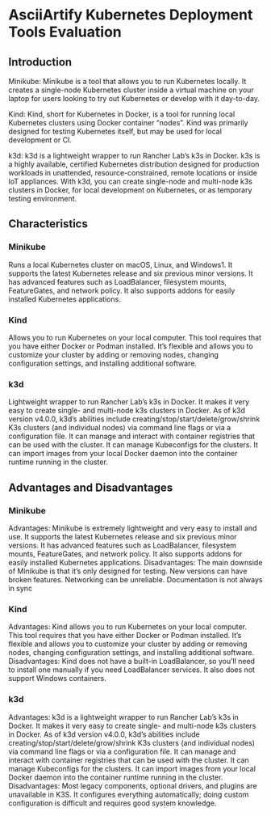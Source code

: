# AsciiArtify Kubernetes Deployment Tools Evaluation
## Introduction
Minikube: Minikube is a tool that allows you to run Kubernetes locally. It creates a single-node Kubernetes cluster inside a virtual machine on your laptop for users looking to try out Kubernetes or develop with it day-to-day.

Kind: Kind, short for Kubernetes in Docker, is a tool for running local Kubernetes clusters using Docker container “nodes”. Kind was primarily designed for testing Kubernetes itself, but may be used for local development or CI.

k3d: k3d is a lightweight wrapper to run Rancher Lab’s k3s in Docker. k3s is a highly available, certified Kubernetes distribution designed for production workloads in unattended, resource-constrained, remote locations or inside IoT appliances. With k3d, you can create single-node and multi-node k3s clusters in Docker, for local development on Kubernetes, or as temporary testing environment.

## Characteristics
### Minikube
Runs a local Kubernetes cluster on macOS, Linux, and Windows1.
It supports the latest Kubernetes release and six previous minor versions.
It has advanced features such as LoadBalancer, filesystem mounts, FeatureGates, and network policy.
It also supports addons for easily installed Kubernetes applications.

### Kind
Allows you to run Kubernetes on your local computer.
This tool requires that you have either Docker or Podman installed.
It’s flexible and allows you to customize your cluster by adding or removing nodes, changing configuration settings, and installing additional software.

### k3d
Lightweight wrapper to run Rancher Lab’s k3s in Docker.
It makes it very easy to create single- and multi-node k3s clusters in Docker.
As of k3d version v4.0.0, k3d’s abilities include creating/stop/start/delete/grow/shrink K3s clusters (and individual nodes) via command line flags or via a configuration file.
It can manage and interact with container registries that can be used with the cluster.
It can manage Kubeconfigs for the clusters.
It can import images from your local Docker daemon into the container runtime running in the cluster.

## Advantages and Disadvantages
### Minikube

Advantages: Minikube is extremely lightweight and very easy to install and use. It supports the latest Kubernetes release and six previous minor versions. It has advanced features such as LoadBalancer, filesystem mounts, FeatureGates, and network policy. It also supports addons for easily installed Kubernetes applications.
Disadvantages: The main downside of Minikube is that it’s only designed for testing. New versions can have broken features. Networking can be unreliable. Documentation is not always in sync

### Kind

Advantages: Kind allows you to run Kubernetes on your local computer. This tool requires that you have either Docker or Podman installed. It’s flexible and allows you to customize your cluster by adding or removing nodes, changing configuration settings, and installing additional software.
Disadvantages: Kind does not have a built-in LoadBalancer, so you’ll need to install one manually if you need LoadBalancer services. It also does not support Windows containers.

### k3d

Advantages: k3d is a lightweight wrapper to run Rancher Lab’s k3s in Docker. It makes it very easy to create single- and multi-node k3s clusters in Docker. As of k3d version v4.0.0, k3d’s abilities include creating/stop/start/delete/grow/shrink K3s clusters (and individual nodes) via command line flags or via a configuration file. It can manage and interact with container registries that can be used with the cluster. It can manage Kubeconfigs for the clusters. It can import images from your local Docker daemon into the container runtime running in the cluster.
Disadvantages: Most legacy components, optional drivers, and plugins are unavailable in K3S. It configures everything automatically; doing custom configuration is difficult and requires good system knowledge.

